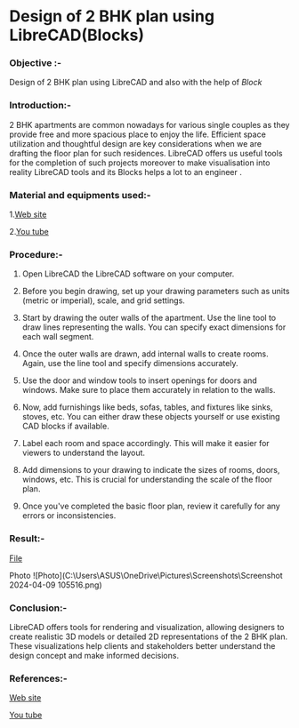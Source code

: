 # Design of 2 BHK plan using LibreCAD(Blocks)
### Objective :- 
Design of 2 BHK plan using LibreCAD and also with the help of _Block_
### Introduction:-
2 BHK apartments are common nowadays for various single couples as they provide free and more spacious place to enjoy the life. Efficient space utilization and thoughtful design are key considerations when we are drafting the floor plan for such residences. LibreCAD offers us useful tools for the completion of such projects moreover to make visualisation into reality LibreCAD tools and its Blocks helps a lot to an engineer .
### Material and equipments used:-
1.[Web site](https://en.wikipedia.org/wiki/Floor_plan)

2.[You tube](https://www.youtube.com/watch?v=uaZ4MuXcu8s)

### Procedure:-
1. Open LibreCAD the LibreCAD software on your computer.

2. Before you begin drawing, set up your drawing parameters such as units (metric or imperial), scale, and grid settings.

3. Start by drawing the outer walls of the apartment. Use the line tool to draw lines representing the walls. You can specify exact dimensions for each wall segment.

4. Once the outer walls are drawn, add internal walls to create rooms. Again, use the line tool and specify dimensions accurately.

5. Use the door and window tools to insert openings for doors and windows. Make sure to place them accurately in relation to the walls.

6. Now, add furnishings like beds, sofas, tables, and fixtures like sinks, stoves, etc. You can either draw these objects yourself or use existing CAD blocks if available.

7. Label each room and space accordingly. This will make it easier for viewers to understand the layout.

8. Add dimensions to your drawing to indicate the sizes of rooms, doors, windows, etc. This is crucial for understanding the scale of the floor plan.

9. Once you've completed the basic floor plan, review it carefully for any errors or inconsistencies.

### Result:-
[File](https://github.com/naveenkpareek/CADBIM/blob/main/2114039/libracad/Introduction%20to%20LibraCAD%20interface.dxf)

Photo
![Photo](C:\Users\ASUS\OneDrive\Pictures\Screenshots\Screenshot 2024-04-09 105516.png)
 
### Conclusion:-
LibreCAD offers tools for rendering and visualization, allowing designers to create realistic 3D models or detailed 2D representations of the 2 BHK plan. These visualizations help clients and stakeholders better understand the design concept and make informed decisions.
### References:-
[Web site](https://en.wikipedia.org/wiki/Floor_plan)

[You tube](https://www.youtube.com/watch?v=uaZ4MuXcu8s)